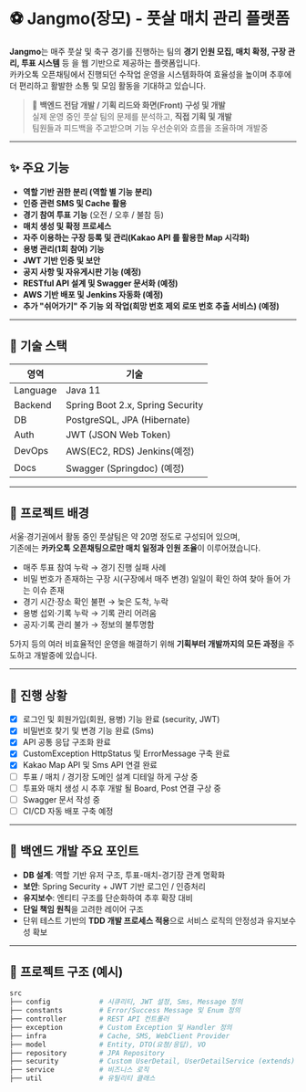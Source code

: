 # ⚽ Jangmo(장모) - 풋살 매치 관리 플랫폼

**Jangmo**는 매주 풋살 및 축구 경기를 진행하는 팀의 **경기 인원 모집, 매치 확정, 구장 관리, 투표 시스템** 등 을 웹 기반으로 제공하는 플랫폼입니다.  
카카오톡 오픈채팅에서 진행되던 수작업 운영을 시스템화하여 효율성을 높이며 추후에 더 편리하고 활발한 소통 및 모임 활동을 기대하고 있습니다.

> 👤 **백엔드 전담 개발 / 기획 리드와 화면(Front) 구성 및 개발**  
> 실제 운영 중인 풋살 팀의 문제를 분석하고, **직접 기획 및 개발**  
> 팀원들과 피드백을 주고받으며 기능 우선순위와 흐름을 조율하며 개발중

---

## ✨ 주요 기능

- **역할 기반 권한 분리 (역할 별 기능 분리)**
- **인증 관련 SMS 및 Cache 활용** 
- **경기 참여 투표 기능** (오전 / 오후 / 불참 등)
- **매치 생성 및 확정 프로세스**
- **자주 이용하는 구장 등록 및 관리(Kakao API 를 활용한 Map 시각화)**
- **용병 관리(1회 참여) 기능**
- **JWT 기반 인증 및 보안**
- **공지 사항 및 자유게시판 기능 (예정)**
- **RESTful API 설계 및 Swagger 문서화 (예정)**
- **AWS 기반 배포 및 Jenkins 자동화 (예정)**
- **추가 "쉬어가기" 주 기능 외 작업(희망 번호 제외 로또 번호 추출 서비스) (예정)**
---

## 🔧 기술 스택

| 영역       | 기술                               |
|----------|----------------------------------|
| Language | Java 11                          |
| Backend  | Spring Boot 2.x, Spring Security |
| DB       | PostgreSQL, JPA (Hibernate)      |
| Auth     | JWT (JSON Web Token)             |
| DevOps   | AWS(EC2, RDS) Jenkins(예정)       |
| Docs     | Swagger (Springdoc) (예정)        |

---

## 🧠 프로젝트 배경

서울·경기권에서 활동 중인 풋살팀은 약 20명 정도로 구성되어 있으며,  
기존에는 **카카오톡 오픈채팅으로만 매치 일정과 인원 조율**이 이루어졌습니다.

- 매주 투표 참여 누락 → 경기 진행 실패 사례
- 비밀 번호가 존재하는 구장 시(구장에서 매주 변경) 일일이 확인 하여 찾아 들어 가는 이슈 존재
- 경기 시간·장소 확인 불편 → 늦은 도착, 누락
- 용병 섭외·기록 누락 → 기록 관리 어려움
- 공지·기록 관리 불가 → 정보의 불투명함

5가지 등의 여러 비효율적인 운영을 해결하기 위해 **기획부터 개발까지의 모든 과정**을 주도하고 개발중에 있습니다.

---

## 🚀 진행 상황
- [x] 로그인 및 회원가입(회원, 용병) 기능 완료 (security, JWT)
- [x] 비밀번호 찾기 및 변경 기능 완료 (Sms)
- [x] API 공통 응답 구조화 완료
- [x] CustomException HttpStatus 및 ErrorMessage 구축 완료
- [x] Kakao Map API 및 Sms API 연결 완료
- [ ] 투표 / 매치 / 경기장 도메인 설계 디테일 하게 구상 중
- [ ] 투표와 매치 생성 시 추후 개발 될 Board, Post 연결 구상 중
- [ ] Swagger 문서 작성 중
- [ ] CI/CD 자동 배포 구축 예정

---

## 📌 백엔드 개발 주요 포인트

- **DB 설계**: 역할 기반 유저 구조, 투표-매치-경기장 관계 명확화
- **보안**: Spring Security + JWT 기반 로그인 / 인증처리
- **유지보수**: 엔티티 구조를 단순화하여 추후 확장 대비
- **단일 책임 원칙**을 고려한 레이어 구조
- 단위 테스트 기반의 **TDD 개발 프로세스 적용**으로 서비스 로직의 안정성과 유지보수성 확보

---

## 📂 프로젝트 구조 (예시)

```bash
src
├── config            # 시큐리티, JWT 설정, Sms, Message 정의
├── constants         # Error/Success Message 및 Enum 정의
├── controller        # REST API 컨트롤러
├── exception         # Custom Exception 및 Handler 정의
├── infra             # Cache, SMS, WebClient Provider
├── model             # Entity, DTO(요쳥/응답), VO
├── repository        # JPA Repository
├── security          # Custom UserDetail, UserDetailService (extends) 
├── service           # 비즈니스 로직
├── util              # 유틸리티 클래스